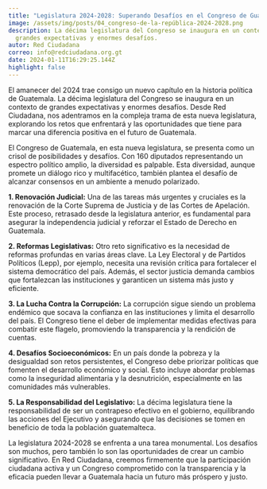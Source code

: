 ```yaml
---
title: "Legislatura 2024-2028: Superando Desafíos en el Congreso de Guatemala"
image: /assets/img/posts/04_congreso-de-la-república-2024-2028.png
description: La décima legislatura del Congreso se inaugura en un contexto de
  grandes expectativas y enormes desafíos.
autor: Red Ciudadana
correo: info@redciudadana.org.gt
date: 2024-01-11T16:29:25.144Z
highlight: false
---
```

El amanecer del 2024 trae consigo un nuevo capítulo en la historia política de Guatemala. La décima legislatura del Congreso se inaugura en un contexto de grandes expectativas y enormes desafíos. Desde Red Ciudadana, nos adentramos en la compleja trama de esta nueva legislatura, explorando los retos que enfrentará y las oportunidades que tiene para marcar una diferencia positiva en el futuro de Guatemala.

El Congreso de Guatemala, en esta nueva legislatura, se presenta como un crisol de posibilidades y desafíos. Con 160 diputados representando un espectro político amplio, la diversidad es palpable. Esta diversidad, aunque promete un diálogo rico y multifacético, también plantea el desafío de alcanzar consensos en un ambiente a menudo polarizado.

**1. Renovación Judicial:** Una de las tareas más urgentes y cruciales es la renovación de la Corte Suprema de Justicia y de las Cortes de Apelación. Este proceso, retrasado desde la legislatura anterior, es fundamental para asegurar la independencia judicial y reforzar el Estado de Derecho en Guatemala.

**2. Reformas Legislativas:** Otro reto significativo es la necesidad de reformas profundas en varias áreas clave. La Ley Electoral y de Partidos Políticos (Lepp), por ejemplo, necesita una revisión crítica para fortalecer el sistema democrático del país. Además, el sector justicia demanda cambios que fortalezcan las instituciones y garanticen un sistema más justo y eficiente.

**3. La Lucha Contra la Corrupción:** La corrupción sigue siendo un problema endémico que socava la confianza en las instituciones y limita el desarrollo del país. El Congreso tiene el deber de implementar medidas efectivas para combatir este flagelo, promoviendo la transparencia y la rendición de cuentas.

**4. Desafíos Socioeconómicos:** En un país donde la pobreza y la desigualdad son retos persistentes, el Congreso debe priorizar políticas que fomenten el desarrollo económico y social. Esto incluye abordar problemas como la inseguridad alimentaria y la desnutrición, especialmente en las comunidades más vulnerables.

**5. La Responsabilidad del Legislativo:** La décima legislatura tiene la responsabilidad de ser un contrapeso efectivo en el gobierno, equilibrando las acciones del Ejecutivo y asegurando que las decisiones se tomen en beneficio de toda la población guatemalteca.

La legislatura 2024-2028 se enfrenta a una tarea monumental. Los desafíos son muchos, pero también lo son las oportunidades de crear un cambio significativo. En Red Ciudadana, creemos firmemente que la participación ciudadana activa y un Congreso comprometido con la transparencia y la eficacia pueden llevar a Guatemala hacia un futuro más próspero y justo.

<div class="flourish-embed flourish-parliament" data-src="visualisation/16422785"><script src="https://public.flourish.studio/resources/embed.js"></script></div>